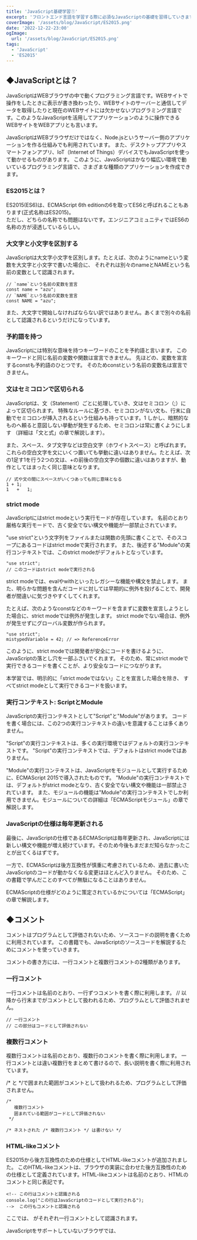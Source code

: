 ```yaml
---
title: 'JavaScript基礎学習①'
excerpt: 'フロントエンド言語を学習する際に必須なJavaScriptの基礎を習得していきます。'
coverImage: '/assets/blog/JavaScript/ES2015.png'
date: '2022-12-22-23:00'
ogImage:
  url: '/assets/blog/JavaScript/ES2015.png'
tags:
  - 'JavaScript'
  - 'ES2015'
---
```


## ◆JavaScriptとは？

JavaScriptはWEBブラウザの中で動くプログラミング言語です。WEBサイトで操作をしたときに表示が書き換わったり、WEBサイトのサーバーと通信してデータを取得したりと現在のWEBサイトには欠かせないプログラミング言語です。このようなJavaScriptを活用してアプリケーションのように操作できるWEBサイトをWEBアプリとも言います。  

JavaScriptはWEBブラウザだけではなく、Node.jsというサーバー側のアプリケーションを作る仕組みでも利用されています。 また、デスクトップアプリやスマートフォンアプリ、IoT（Internet of Things）デバイスでもJavaScriptを使って動かせるものがあります。 このように、JavaScriptはかなり幅広い環境で動いているプログラミング言語で、さまざまな種類のアプリケーションを作成できます。  

### ES2015とは？

ES2015(ES6)は、ECMAScript 6th editionの6を取ってES6と呼ばれることもあります(正式名称はES2015)。  
ただし、どちらの名称でも問題はないです。エンジニアコミュニティではES6の名称の方が浸透しているらしい。  

### 大文字と小文字を区別する

JavaScriptは大文字小文字を区別します。たとえば、次のようにnameという変数を大文字と小文字で書いた場合に、 それぞれは別々のnameとNAMEという名前の変数として認識されます。

```tsx
// `name`という名前の変数を宣言
const name = "azu";
// `NAME`という名前の変数を宣言
const NAME = "azu";
```

また、大文字で開始しなければならない訳ではありません。あくまで別々の名前として認識されるというだけになっています。  

### 予約語を持つ

JavaScriptには特別な意味を持つキーワードのことを予約語と言います。 このキーワードと同じ名前の変数や関数は宣言できません。 先ほどの、変数を宣言するconstも予約語のひとつです。 そのためconstという名前の変数名は宣言できません。  

### 文はセミコロンで区切られる

JavaScriptは、文（Statement）ごとに処理していき、文はセミコロン（;）によって区切られます。 特殊なルールに基づき、セミコロンがない文も、行末に自動でセミコロンが挿入されるという仕組みも持っています。1 しかし、暗黙的なものへ頼ると意図しない挙動が発生するため、セミコロンは常に書くようにします （詳細は「文と式」の章で解説します）。  

また、スペース、タブ文字などは空白文字（ホワイトスペース）と呼ばれます。 これらの空白文字を文にいくつ置いても挙動に違いはありません。たとえば、次の1足す1を行う2つの文は、+の前後の空白文字の個数に違いはありますが、動作としてはまったく同じ意味となります。  

```tsx
// 式や文の間にスペースがいくつあっても同じ意味となる
1 + 1;
1   +   1;
```

### strict mode

JavaScriptにはstrict modeという実行モードが存在しています。 名前のとおり厳格な実行モードで、古く安全でない構文や機能が一部禁止されています。  


"use strict"という文字列をファイルまたは関数の先頭に書くことで、そのスコープにあるコードはstrict modeで実行されます。 また、後述する"Module"の実行コンテキストでは、このstrict modeがデフォルトとなっています。  

```tsx
"use strict";
// このコードはstrict modeで実行される
```

strict modeでは、evalやwithといったレガシーな機能や構文を禁止します。 また、明らかな問題を含んだコードに対しては早期的に例外を投げることで、開発者が間違いに気づきやすくしてくれます。  

たとえば、次のようなconstなどのキーワードを含まずに変数を宣言しようとした場合に、strict modeでは例外が発生します。 strict modeでない場合は、例外が発生せずにグローバル変数が作られます。  

```tsx
"use strict";
mistypedVariable = 42; // => ReferenceError

```

このように、strict modeでは開発者が安全にコードを書けるように、JavaScriptの落とし穴を一部ふさいでくれます。 そのため、常にstrict modeで実行できるコードを書くことが、より安全なコードにつながります。  

本学習では、明示的に「strict modeではない」ことを宣言した場合を除き、 すべてstrict modeとして実行できるコードを扱います。  

### 実行コンテキスト: ScriptとModule

JavaScriptの実行コンテキストとして"Script"と"Module"があります。 コードを書く場合には、この2つの実行コンテキストの違いを意識することは多くありません。  

"Script"の実行コンテキストは、多くの実行環境ではデフォルトの実行コンテキストです。 "Script"の実行コンテキストでは、デフォルトはstrict modeではありません。  

"Module"の実行コンテキストは、JavaScriptをモジュールとして実行するために、ECMAScript 2015で導入されたものです。 "Module"の実行コンテキストでは、デフォルトがstrict modeとなり、古く安全でない構文や機能は一部禁止されています。 また、モジュールの機能は"Module"の実行コンテキストでしか利用できません。モジュールについての詳細は「ECMAScriptモジュール」の章で解説します。  

### JavaScriptの仕様は毎年更新される

最後に、JavaScriptの仕様であるECMAScriptは毎年更新され、JavaScriptには新しい構文や機能が増え続けています。そのため今後もまだまだ知らなかったことが出てくるはずです。  

一方で、ECMAScriptは後方互換性が慎重に考慮されているため、過去に書いたJavaScriptのコードが動かなくなる変更はほとんど入りません。 そのため、この書籍で学んだことのすべてが無駄になることはありません。  

ECMAScriptの仕様がどのように策定されているかについては「ECMAScript」の章で解説します。  

## ◆コメント

コメントはプログラムとして評価されないため、ソースコードの説明を書くために利用されています。 この書籍でも、JavaScriptのソースコードを解説するためにコメントを使っていきます。  

コメントの書き方には、一行コメントと複数行コメントの2種類があります。  

### 一行コメント

一行コメントは名前のとおり、一行ずつコメントを書く際に利用します。 // 以降から行末までがコメントとして扱われるため、プログラムとして評価されません。  

```tsx
// 一行コメント
// この部分はコードとして評価されない
```

### 複数行コメント

複数行コメントは名前のとおり、複数行のコメントを書く際に利用します。 一行コメントとは違い複数行をまとめて書けるので、長い説明を書く際に利用されています。  

/* と */で囲まれた範囲がコメントとして扱われるため、プログラムとして評価されません。  

```tsx
/*
   複数行コメント
   囲まれている範囲がコードとして評価されない
 */

```

```tsx
/* ネストされた /* 複数行コメント */ は書けない */
```

### HTML-likeコメント

ES2015から後方互換性のための仕様としてHTML-likeコメントが追加されました。 このHTML-likeコメントは、ブラウザの実装に合わせた後方互換性のための仕様として定義されています。HTML-likeコメントは名前のとおり、HTMLのコメントと同じ表記です。

```tsx
<!-- この行はコメントと認識される
console.log("この行はJavaScriptのコードとして実行される");
-->  この行もコメントと認識される
```

ここでは、 <!-- と --> がそれぞれ一行コメントとして認識されます。

JavaScriptをサポートしていないブラウザでは、<script>タグを正しく認識できないために書かれたコードが表示されていました。 それを避けるために<script>の中をHTMLコメントで囲み、表示はされないが実行されるという回避策が取られていました。 今は<script>タグをサポートしていないブラウザはないため、この回避策は不要です。

```tsx
<script language="javascript">
<!--
  document.bgColor = "brown";
// -->
</script>
```

一方、<script>タグ内、つまりJavaScript内にHTMLコメントが書かれているサイトは残っています。 このようなサイトでもJavaScriptが動作するという、後方互換性のための仕様として追加されています。

歴史的経緯は別として、ECMAScriptではこのように後方互換性が慎重に取り扱われます。 ECMAScriptは一度入った仕様が使えなくなることはほとんどないため、基本文法で覚えたことが使えなくなることはありません。 一方で、仕様が更新されるたびに新しい機能が増えるため、それを学び続けることには変わりありません。

### まとめ

// 以降から行末までが一行コメント
/* と */で囲まれた範囲が複数行コメント
HTML-likeコメントは後方互換性のためだけに存在する

## ◆変数と宣言

プログラミング言語には、文字列や数値などのデータに名前をつけて、繰り返し利用できるようにする変数という機能があります。JavaScriptには「これは変数です」という宣言をするキーワードとして、 const、let、varの3つがあります。

varはもっとも古くからある変数宣言のキーワードですが、意図しない動作を作りやすい問題が知られています。 そのためECMAScript 2015で、varの問題を改善するためにconstとletという新しいキーワードが導入されました。

この章ではconst、let、varの順に、それぞれの方法で宣言した変数の違いについて見ていきます。

### [ES2015] const

constキーワードでは、再代入できない変数の宣言とその変数が参照する値（初期値）を定義できます。次のように、constキーワードに続いて変数名を書き、代入演算子（=）の右辺に変数の初期値を書いて変数を定義できます。

```tsx
const 変数名 = 初期値;
```

次のコードではbookTitleという変数を宣言し、初期値が"JavaScript Primer"という文字列であることを定義しています。

```tsx
const bookTitle = "JavaScript Primer";
```

const、let、varどのキーワードも共通の仕組みですが、変数同士を,（カンマ）で区切ることにより、同時に複数の変数を定義できます。

次のコードでは、bookTitleとbookCategoryという変数を順番に定義しています。

```tsx
const bookTitle = "JavaScript Primer",
      bookCategory = "プログラミング";
```

これは次のように書いた場合と同じ意味になります。

```tsx
const bookTitle = "JavaScript Primer";
const bookCategory = "プログラミング";
```

また、constは再代入できない変数を宣言するキーワードです。 そのため、constキーワードで宣言した変数に対して、後から値を代入することはできません。

次のコードでは、constで宣言した変数bookTitleに対して値を再代入しているため、次のようなエラー（TypeError）が発生します。 エラーが発生するとそれ以降の処理は実行されなくなります。

```tsx
const bookTitle = "JavaScript Primer";
bookTitle = "新しいタイトル"; // => TypeError: invalid assignment to const 'bookTitle'
```

一般的に変数への再代入は「変数の値は最初に定義した値と常に同じである」という参照透過性と呼ばれるルールを壊すため、バグを発生させやすい要因として知られています。そのため、変数に対して値を再代入する必要がない場合は、constキーワードで変数宣言することを推奨しています。

変数に値を再代入したいケースとして、ループなどの反復処理の途中で特定の変数が参照する値を変化させたい場合があります。 そのような場合には、変数への再代入が可能なletキーワードを利用します。

### [ES2015] let

letキーワードでは、値の再代入が可能な変数を宣言できます。 letの使い方はconstとほとんど同じです。

次のコードでは、bookTitleという変数を宣言し、初期値を"JavaScript Primer"という文字列であることを定義しています。

```tsx
let bookTitle = "JavaScript Primer";
```

letはconstとは異なり、初期値を指定しない変数も定義できます。 初期値が指定されなかった変数はデフォルト値としてundefinedという値で初期化されます（undefinedは値が未定義ということを表す値です）。

次のコードでは、bookTitleという変数を宣言しています。 このときbookTitleには初期値が指定されていないため、デフォルト値としてundefinedで初期化されます。

```tsx
let bookTitle;
// `bookTitle`は自動的に`undefined`という値になる
```

このletで宣言されたbookTitleという変数には、代入演算子（=）を使うことで値を代入できます。 代入演算子（=）の右側には変数へ代入する値を書きますが、ここでは"JavaScript Primer"という文字列を代入しています。

```tsx
let bookTitle;
bookTitle = "JavaScript Primer";
```

letで宣言した変数に対しては何度でも値の代入が可能です。

```tsx
let count = 0;
count = 1;
count = 2;
count = 3;
```

### var

varキーワードでは、値の再代入が可能な変数を宣言できます。 varの使い方はletとほとんど同じです。

```tsx
var bookTitle = "JavaScript Primer";
```

varでは、letと同じように初期値がない変数を宣言でき、変数に対して値の再代入もできます。

```tsx
var bookTitle;
bookTitle = "JavaScript Primer";
bookTitle = "新しいタイトル";
```

varの問題
varはletとよく似ていますが、varキーワードには同じ名前の変数を再定義できてしまう問題があります。

letやconstでは、同じ名前の変数を再定義しようとすると、次のような構文エラー（SyntaxError）が発生します。 そのため、間違えて変数を二重に定義してしまうというミスを防ぐことができます。

```tsx
// "x"という変数名で変数を定義する
let x;
// 同じ変数名の変数"x"を定義するとSyntaxErrorとなる
let x; // => SyntaxError: redeclaration of let x
```

一方、varは同じ名前の変数を再定義できます。 これは意図せずに同じ変数名で定義してもエラーとならずに、値を上書きしてしまいます。

```tsx
// "x"という変数を定義する
var x = 1;
// 同じ変数名の変数"x"を定義できる
var x = 2;
// 変数xは2となる
```

またvarには変数の巻き上げと呼ばれる意図しない挙動があり、letやconstではこの問題が解消されています。 varによる変数の巻き上げの問題については「関数とスコープ」の章で解説します。 そのため、現時点では「letはvarを改善したバージョン」ということだけ覚えておくとよいです。

このように、varにはさまざまな問題があります。 また、ほとんどすべてのケースでvarはconstかletに置き換えが可能です。 そのため、これから書くコードに対してvarを利用することは避けたほうがよいでしょう。

### なぜletやconstは追加されたのか？

ES2015では、varそのものを改善するのではなく、新しくconstとletというキーワードを追加することで、varの問題を回避できるようにしました。var自体の動作を変更しなかったのは、後方互換性のためです。

なぜなら、varの挙動自体を変更してしまうと、すでにvarで書かれたコードの動作が変わってしまい、動かなくなるアプリケーションが出てくるためです。 新しくconstやletなどのキーワードをECMAScript仕様に追加しても、そのキーワードを使っているソースコードは追加時点では存在しません。1 そのため、constやletが追加されても後方互換性には影響がありません。

このように、ECMAScriptでは機能を追加する際にも後方互換性を重視しているため、var自体の挙動は変更されませんでした。

### 変数名に使える名前のルール

ここまででconst、let、varでの変数宣言とそれぞれの特徴について見てきました。 どのキーワードにおいても宣言できる変数に利用できる名前のルールは同じです。 また、このルールは変数の名前や関数の名前といったJavaScriptの識別子において共通するルールとなります。

変数名の名前（識別子）には、次のルールがあります。

半角のアルファベット、_（アンダースコア）、$（ダラー）、数字を組み合わせた名前にする
変数名は数字から開始できない
予約語と被る名前は利用できない
変数の名前は、半角のアルファベットであるAからZ（大文字）とaからz（小文字）、_（アンダースコア）、$（ダラー）、数字の0から9を組み合わせた名前にします。 JavaScriptでは、アルファベットの大文字と小文字は区別されます。

これらに加えて、ひらがなや一部の漢字なども変数名に利用できますが、全角の文字列が混在すると環境によって扱いにくいこともあるためお勧めしません。

```tsx
let $; // OK: $が利用できる
let _title; // OK: _が利用できる
let jquery; // OK: 小文字のアルファベットが利用できる
let TITLE; // OK: 大文字のアルファベットが利用できる
let es2015; // OK: 数字は先頭以外なら利用できる
let 日本語の変数名; // OK: 一部の漢字や日本語も利用できる
```

変数名に数字を含めることはできますが、変数名を数字から開始することはできません。 これは変数名と数値が区別できなくなってしまうためです。

```tsx
let 1st; // NG: 数字から始まっている
let 123; // NG: 数字のみで構成されている
```

また、予約語として定義されているキーワードは変数名には利用できません。 予約語とは、letのように構文として意味を持つキーワードのことです。 予約語の一覧は予約語 - JavaScript | MDNで確認できますが、基本的には構文として利用される名前が予約されています。

```tsx
let let; // NG: `let`は変数宣言のために予約されているので利用できない
let if; // NG: `if`はif文のために予約されているので利用できない
```

### constは定数ではない

constは「再代入できない変数」を定義する変数宣言であり、必ずしも定数を定義するわけではありません。 定数とは、一度定義した名前（変数名）が常に同じ値を示すものです。

JavaScriptでも、const宣言によって定数に近い変数を定義できます。 次のように、const宣言によって定義した変数を、変更できないプリミティブな値で初期化すれば、それは実質的に定数です。 プリミティブな値とは、数値や文字列などオブジェクト以外のデータです（詳細は「データ型とリテラル」の章で解説します）。

```tsx
// TEN_NUMBERという変数は常に10という値を示す
const TEN_NUMBER = 10;
```

しかし、JavaScriptではオブジェクトなどもconst宣言できます。 次のコードのように、オブジェクトという値そのものは、初期化したあとでも変更できます。

```tsx
// `const`でオブジェクトを定義している
const object = {
    key: "値"
};
// オブジェクトそのものは変更できてしまう
object.key = "新しい値";
```

このように、constで宣言した変数が常に同じ値を示すとは限らないため、定数とは呼べません （詳細は「オブジェクト」の章で解説します）。

またconstには、変数名の命名規則はなく、代入できる値にも制限はありません。 そのため、const宣言の特性として「再代入できない変数」を定義すると理解しておくのがよいでしょう。

### まとめ

constは、再代入できない変数を宣言できる
letは、再代入ができる変数を宣言できる
varは、再代入ができる変数を宣言できるが、いくつかの問題が知られている
変数の名前（識別子）には利用できる名前のルールがある
varはほとんどすべてのケースでletやconstに置き換えが可能です。 constは再代入できない変数を定義するキーワードです。再代入を禁止することで、ミスから発生するバグを減らすことが期待できます。 このため変数を宣言する場合には、まずconstで定義できないかを検討し、できない場合はletを使うことを推奨しています。

## ◆データ型とリテラル

### データ型

JavaScriptは動的型付け言語に分類される言語であるため、静的型付け言語のような変数の型はありません。 しかし、文字列、数値、真偽値といった値の型は存在します。 これらの値の型のことをデータ型と呼びます。

データ型を大きく分けると、プリミティブ型とオブジェクトの2つに分類されます。

プリミティブ型（基本型）は、真偽値や数値などの基本的な値の型のことです。 プリミティブ型の値は、一度作成したらその値自体を変更できないというイミュータブル（immutable）の特性を持ちます。 JavaScriptでは、文字列も一度作成したら変更できないイミュータブルの特性を持ち、プリミティブ型の一種として扱われます。

一方、プリミティブ型ではないものをオブジェクト（複合型）と呼び、 オブジェクトは複数のプリミティブ型の値またはオブジェクトからなる集合です。 オブジェクトは、一度作成した後もその値自体を変更できるためミュータブル（mutable）の特性を持ちます。 オブジェクトは、値そのものではなく値への参照を経由して操作されるため、参照型のデータとも言います。

データ型を細かく見ていくと、7つのプリミティブ型とオブジェクトからなります。

プリミティブ型（基本型）
真偽値（Boolean）: trueまたはfalseのデータ型
数値（Number）: 42 や 3.14159 などの数値のデータ型
巨大な整数（BigInt）: ES2020から追加された9007199254740992nなどの任意精度の整数のデータ型
文字列（String）: "JavaScript" などの文字列のデータ型
undefined: 値が未定義であることを意味するデータ型
null: 値が存在しないことを意味するデータ型
シンボル（Symbol）: ES2015から追加された一意で不変な値のデータ型
オブジェクト（複合型）
プリミティブ型以外のデータ
オブジェクト、配列、関数、クラス、正規表現、Dateなど
プリミティブ型でないものは、オブジェクトであると覚えていれば問題ありません。

typeof演算子を使うことで、次のようにデータ型を調べることができます。

```tsx
console.log(typeof true);// => "boolean"
console.log(typeof 42); // => "number"
console.log(typeof 9007199254740992n); // => "bigint"
console.log(typeof "JavaScript"); // => "string"
console.log(typeof Symbol("シンボル"));// => "symbol"
console.log(typeof undefined); // => "undefined"
console.log(typeof null); // => "object"
console.log(typeof ["配列"]); // => "object"
console.log(typeof { "key": "value" }); // => "object"
console.log(typeof function() {}); // => "function"
```

実行後

```tsx
boolean
number
bigint
string
symbol
undefined
object
object
object
function
```

プリミティブ型の値は、それぞれtypeof演算子の評価結果として、その値のデータ型を返します。 一方で、オブジェクトに分類される値は"object"となります。

配列([])とオブジェクト({})は、どちらも"object"という判定結果になります。 そのため、typeof演算子ではオブジェクトの詳細な種類を正しく判定することはできません。 ただし、関数はオブジェクトの中でも特別扱いされているため、typeof演算子の評価結果は"function"となります。 また、typeof nullが"object"となるのは、歴史的経緯のある仕様のバグ1です。

このことからもわかるようにtypeof演算子は、プリミティブ型またはオブジェクトかを判別するものです。 typeof演算子では、オブジェクトの詳細な種類を判定できないことは、覚えておくとよいでしょう。 各オブジェクトの判定方法については、それぞれのオブジェクトの章で見ていきます。

### リテラル

プリミティブ型の値や一部のオブジェクトは、リテラルを使うことで簡単に定義できるようになっています。

リテラルとはプログラム上で数値や文字列など、データ型の値を直接記述できるように構文として定義されたものです。 たとえば、"と"で囲んだ範囲が文字列リテラルで、これは文字列型のデータを表現しています。

次のコードでは、"こんにちは"という文字列型のデータを初期値に持つ変数strを定義しています。

```tsx
// "と"で囲んだ範囲が文字列リテラル
const str = "こんにちは";
```

リテラル表現がない場合は、その値を作る関数に引数を渡して作成する形になります。 そのような冗長な表現を避ける方法として、よく利用される主要なデータ型にはリテラルが用意されています。

次の4つのプリミティブ型は、それぞれリテラル表現を持っています。

真偽値
数値
文字列
null
また、オブジェクトの中でもよく利用されるものに関してはリテラル表現が用意されています。

オブジェクト
配列
正規表現
これらのリテラルについて、まずはプリミティブ型から順番に見ていきます。

### 真偽値（Boolean）

真偽値にはtrueとfalseのリテラルがあります。 それぞれはtrueとfalseの値を返すリテラルで、見た目どおりの意味となります。

```tsx
true; // => true
false; // => false
```

実行後

```tsx
false
```

### 数値（Number）

数値には42のような整数リテラルと3.14159のような浮動小数点数リテラルがあります。

これらのリテラルで表現できる数値はIEEE 754の倍精度浮動小数として扱われます。 倍精度浮動小数では64ビットで数値を表現します。 64ビットのうち52ビットを数字の格納のために使い、11ビットを小数点の位置に使い、残りの1ビットはプラスとマイナスの符号です。 そのため、正確に扱える数値の最大値は2^53-1（2の53乗から1引いた値）となります。

#### 整数リテラル

整数リテラルには次の4種類があります。

10進数: 数字の組み合わせ
ただし、複数の数字を組み合わせた際に、先頭を0から開始すると8進数として扱われる場合があります
例）0、2、10
2進数: 0b（または0B）の後ろに、0または1の数字の組み合わせ
例）0b0、0b10、0b1010
8進数: 0o（または0O）の後ろに、0から7までの数字の組み合わせ
0o は数字のゼロと小文字アルファベットのo
例）0o644、0o777
16進数: 0x（または0X）の後ろに、0から9までの数字とaからfまたはAからFのアルファベットの組み合わせ
アルファベットの大文字・小文字の違いは値には影響しません
例）0x30A2、0xEEFF
0から9の数字のみで書かれた数値は、10進数として扱われます。

```tsx
console.log(1); // => 1
console.log(10); // => 10
console.log(255); // => 255
```

実行後

```tsx
1
10
255
```

0bからはじまる2進数リテラルは、ビットを表現するのによく利用されています。 bは2進数を表すbinaryを意味しています。

```tsx
console.log(0b1111); // => 15
console.log(0b10000000000); // => 1024
```

実行後

```tsx
15
1024
```

0oからはじまる8進数リテラルは、ファイルのパーミッションを表現するのによく利用されています。 oは8進数を表すoctalを意味しています。

```tsx
console.log(0o644);  // => 420
console.log(0o777);  // => 511
```

実行後

```tsx
420
511
```

次のように、0からはじまり、0から7の数字を組み合わせた場合も8進数として扱われます。 しかし、この表記は10進数と紛らわしいものであったため、ES2015で0oの8進数リテラルが新たに導入されました。 また、strict modeではこの書き方は例外が発生するため、次のような8進数の書き方は避けるべきです（詳細は「JavaScriptとは」のstrict modeを参照）。

```tsx
// 非推奨な8進数の書き方
// strict modeは例外が発生
console.log(0644);  // => 420
console.log(0777);  // => 511
```

実行後

```tsx
420
511
```

0xからはじまる16進数リテラルは、文字のコードポイントやRGB値の表現などに利用されています。 xは16進数を表すhexを意味しています。

```tsx
console.log(0xFF); // => 255
// 小文字で書いても意味は同じ
console.log(0xff); // => 255
console.log(0x30A2); // => 12450
```

```tsx
255
255
12450
```

#### 浮動小数点数リテラル

浮動小数点数をリテラルとして書く場合には、次の2種類の表記が利用できます。

3.14159 のような .（ドット）を含んだ数値
2e8 のような e または E を含んだ数値
0からはじまる浮動小数点数は、0を省略して書くことができます。

```tsx
.123; // => 0.123
```

実行後

```tsx
0.123
```

しかし、JavaScriptでは.をオブジェクトにおいて利用する機会が多いため、 0からはじまる場合でも省略せずに書いたほうが意図しない挙動を減らせるでしょう。

Note 変数名を数字からはじめることができないのは、数値リテラルと衝突してしまうからです。

eは指数（exponent）を意味する記号で、eのあとには指数部の値を書きます。 たとえば、2e8は2×10の8乗となるので、10進数で表すと200000000となります。

```tsx
2e8; // => 200000000
```

実行後

```tsx
200000000
```

#### [ES2020] BigInt

JavaScriptでは、1や3.14159などの数値リテラルはIEEE 754で定義された倍精度浮動小数となります。 倍精度浮動小数で正確に扱える数値の最大値は2^53-1（2の53乗から1引いた値である9007199254740991）です。 この数値リテラルで安全に表せる最大の数値はNumber.MAX_SAFE_INTEGERとして定義されています。

```tsx
console.log(Number.MAX_SAFE_INTEGER); // => 9007199254740991
```

数値リテラルで2^53-1（9007199254740991）よりも大きな値を表現したり計算すると間違った結果となる場合があります。

この問題を解決するために、ES2020ではBigIntという新しい整数型のデータ型とリテラルが追加されました。 数値リテラルは倍精度浮動小数（64ビット）で数値を扱うのに対して、BigIntでは任意の精度の整数を扱えます。 そのため、BigIntでは2^53-1（9007199254740991）よりも大きな整数を正しく表現できます。

BigIntリテラルは、数値の後ろにnをつけます。

```tsx
console.log(1n); // => 1n
// 2^53-1より大きな値も扱える
console.log(9007199254740992n); // => 9007199254740992n
```

実行後

```tsx
1
9007199254740992
```

BigIntは整数を扱うデータ型であるため、次のように小数点を含めた場合は構文エラーとなります。

```tsx
1.2n; // => SyntaxError
```

#### [ES2021] Numeric Separators

数値が大きくなるほど、桁数の見間違いなどが発生しやすくなります。 次のコードは、1兆を数値リテラルで書いていますが、桁数を読み取りにくいです。

```tsx
1000000000000;
```

ES2021から、数値リテラル内の区切り文字として_を追加できるNumeric Separatorsがサポートされています。 Numeric Separatorsは、数値リテラル内では区切り文字として_が追加できます。 次のコードも、1兆を数値リテラルで書いています。数値リテラルを評価する際に_は単純に無視されるため同じ意味となります。

```tsx
1_000_000_000_000;
```

実行後

```tsx
1000000000000
```

Numeric Separatorsは数値リテラルである整数、浮動小数点、BigIntのリテラル内でのみ利用できます。 また、_はリテラルの先頭や数値の最後に追加することはできません。

```tsx
_123; // 変数として評価される
3._14; // => SyntaxError
0x52_; // => SyntaxError
1234n_; // => SyntaxError
```

### 文字列（String）

文字列リテラル共通のルールとして、同じ記号で囲んだ内容を文字列として扱います。 文字列リテラルとして次の3種類のリテラルがありますが、その評価結果はすべて同じ"文字列"になります。

```tsx
console.log("文字列"); // => "文字列"
console.log('文字列'); // => "文字列"
console.log(`文字列`); // => "文字列"
```

実行後

```tsx
文字列
文字列
文字列
```
